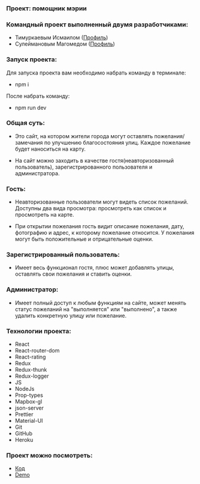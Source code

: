 ### Проект: помощник мэрии

### Командный проект выполненный двумя разработчиками:
- Тимуркаевым Исмаилом ([Профиль](https://github.com/timurkaev)) 
- Сулеймановым Магомедом ([Профиль](https://github.com/Magomed-Suleymanov)) 

### Запуск проекта:

Для запуска проекта вам необходимо набрать команду в терминале:

- npm i

После набрать команду:

- npm run dev

### Общая суть:

- Это сайт, на котором жители города могут оставлять пожелания/замечания по улучшению благосостояния улиц. Каждое пожелание будет наноситься на карту.

- На сайт можно заходить в качестве гостя(неавторизованный пользователь), зарегистрированного пользователя и администратора.

### Гость:

- Неавторизованные пользователи могут видеть список пожеланий. Доступны два вида просмотра: просмотреть как список и  просмотреть на карте.

- При открытии пожелания гость видит описание пожелания, дату, фотографию и адрес, к которому пожелание относится. У пожелания могут быть положительные и отрицательные оценки.

### Зарегистрированный пользователь:

- Имеет весь функционал гостя, плюс может добавлять улицы, оставлять свои пожелания и ставить оценки.

### Администратор: 

- Имеет полный доступ к любым функциям на сайте, может менять статус пожеланий на "выполняется" или "выполнено", а также удалить конкретную улицу или пожелание.

### Технологии проекта:

- React
- React-router-dom
- React-rating
- Redux
- Redux-thunk
- Redux-logger
- JS
- NodeJs
- Prop-types
- Mapbox-gl
- json-server
- Prettier
- Material-UI
- Git
- GitHub
- Heroku

### Проект можно посмотреть:

- [Код](https://github.com/Magomed-Suleymanov/City_hall_assistant) 
- [Demo](https://fierce-refuge-34600.herokuapp.com/)
